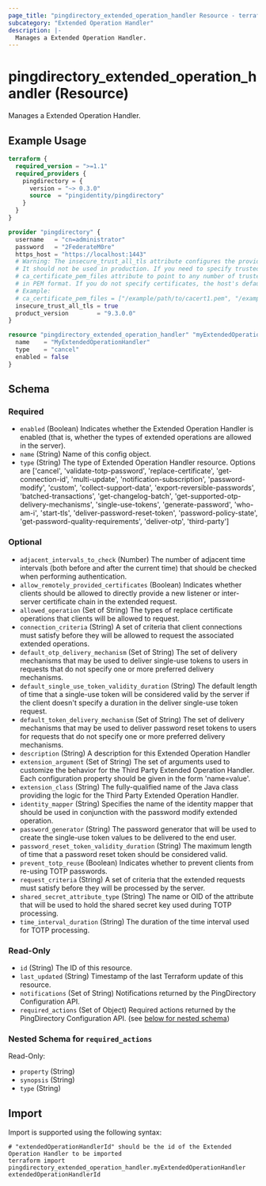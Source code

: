 ```yaml
---
page_title: "pingdirectory_extended_operation_handler Resource - terraform-provider-pingdirectory"
subcategory: "Extended Operation Handler"
description: |-
  Manages a Extended Operation Handler.
---
```


# pingdirectory_extended_operation_handler (Resource)

Manages a Extended Operation Handler.

## Example Usage

```terraform
terraform {
  required_version = ">=1.1"
  required_providers {
    pingdirectory = {
      version = "~> 0.3.0"
      source  = "pingidentity/pingdirectory"
    }
  }
}

provider "pingdirectory" {
  username   = "cn=administrator"
  password   = "2FederateM0re"
  https_host = "https://localhost:1443"
  # Warning: The insecure_trust_all_tls attribute configures the provider to trust any certificate presented by the PingDirectory server.
  # It should not be used in production. If you need to specify trusted CA certificates, use the
  # ca_certificate_pem_files attribute to point to any number of trusted CA certificate files
  # in PEM format. If you do not specify certificates, the host's default root CA set will be used.
  # Example:
  # ca_certificate_pem_files = ["/example/path/to/cacert1.pem", "/example/path/to/cacert2.pem"]
  insecure_trust_all_tls = true
  product_version        = "9.3.0.0"
}

resource "pingdirectory_extended_operation_handler" "myExtendedOperationHandler" {
  name    = "MyExtendedOperationHandler"
  type    = "cancel"
  enabled = false
}
```

<!-- schema generated by tfplugindocs -->
## Schema

### Required

- `enabled` (Boolean) Indicates whether the Extended Operation Handler is enabled (that is, whether the types of extended operations are allowed in the server).
- `name` (String) Name of this config object.
- `type` (String) The type of Extended Operation Handler resource. Options are ['cancel', 'validate-totp-password', 'replace-certificate', 'get-connection-id', 'multi-update', 'notification-subscription', 'password-modify', 'custom', 'collect-support-data', 'export-reversible-passwords', 'batched-transactions', 'get-changelog-batch', 'get-supported-otp-delivery-mechanisms', 'single-use-tokens', 'generate-password', 'who-am-i', 'start-tls', 'deliver-password-reset-token', 'password-policy-state', 'get-password-quality-requirements', 'deliver-otp', 'third-party']

### Optional

- `adjacent_intervals_to_check` (Number) The number of adjacent time intervals (both before and after the current time) that should be checked when performing authentication.
- `allow_remotely_provided_certificates` (Boolean) Indicates whether clients should be allowed to directly provide a new listener or inter-server certificate chain in the extended request.
- `allowed_operation` (Set of String) The types of replace certificate operations that clients will be allowed to request.
- `connection_criteria` (String) A set of criteria that client connections must satisfy before they will be allowed to request the associated extended operations.
- `default_otp_delivery_mechanism` (Set of String) The set of delivery mechanisms that may be used to deliver single-use tokens to users in requests that do not specify one or more preferred delivery mechanisms.
- `default_single_use_token_validity_duration` (String) The default length of time that a single-use token will be considered valid by the server if the client doesn't specify a duration in the deliver single-use token request.
- `default_token_delivery_mechanism` (Set of String) The set of delivery mechanisms that may be used to deliver password reset tokens to users for requests that do not specify one or more preferred delivery mechanisms.
- `description` (String) A description for this Extended Operation Handler
- `extension_argument` (Set of String) The set of arguments used to customize the behavior for the Third Party Extended Operation Handler. Each configuration property should be given in the form 'name=value'.
- `extension_class` (String) The fully-qualified name of the Java class providing the logic for the Third Party Extended Operation Handler.
- `identity_mapper` (String) Specifies the name of the identity mapper that should be used in conjunction with the password modify extended operation.
- `password_generator` (String) The password generator that will be used to create the single-use token values to be delivered to the end user.
- `password_reset_token_validity_duration` (String) The maximum length of time that a password reset token should be considered valid.
- `prevent_totp_reuse` (Boolean) Indicates whether to prevent clients from re-using TOTP passwords.
- `request_criteria` (String) A set of criteria that the extended requests must satisfy before they will be processed by the server.
- `shared_secret_attribute_type` (String) The name or OID of the attribute that will be used to hold the shared secret key used during TOTP processing.
- `time_interval_duration` (String) The duration of the time interval used for TOTP processing.

### Read-Only

- `id` (String) The ID of this resource.
- `last_updated` (String) Timestamp of the last Terraform update of this resource.
- `notifications` (Set of String) Notifications returned by the PingDirectory Configuration API.
- `required_actions` (Set of Object) Required actions returned by the PingDirectory Configuration API. (see [below for nested schema](#nestedatt--required_actions))

<a id="nestedatt--required_actions"></a>
### Nested Schema for `required_actions`

Read-Only:

- `property` (String)
- `synopsis` (String)
- `type` (String)

## Import

Import is supported using the following syntax:

```shell
# "extendedOperationHandlerId" should be the id of the Extended Operation Handler to be imported
terraform import pingdirectory_extended_operation_handler.myExtendedOperationHandler extendedOperationHandlerId
```

